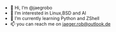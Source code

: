- 👋 Hi, I’m @jaegrobo
- 👀 I’m interested in Linux,BSD and AI
- 🌱 I’m currently learning Python and ZShell
- 📫 you can reach me on jaeger.rob@outlook.de  

<!---
jaegrobo/jaegrobo is a ✨ special ✨ repository because its `README.md` (this file) appears on your GitHub profile.
You can click the Preview link to take a look at your changes.
--->
